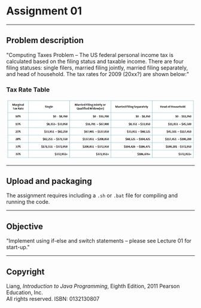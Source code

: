 # Assignment 01

---

## Problem description

"Computing Taxes Problem – The US federal personal income tax is calculated based on the filing status and taxable income. There are four filing statuses: single filers, married filing jointly, married filing separately, and head of household. The tax rates for 2009 (20xx?) are shown below:"

### Tax Rate Table

![Tax Rate Table](a01.jpg)

---

## Upload and packaging

The assignment requires including a `.sh` or `.bat` file for compiling and running the code.

---

## Objective

"Implement using if-else and switch statements – please see Lecture 01 for start-up."

---

## Copyright

Liang, *Introduction to Java Programming*, Eighth Edition, 2011 Pearson Education, Inc.  
All rights reserved. ISBN: 0132130807

